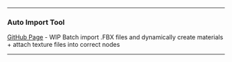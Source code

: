  ---
 ### Auto Import Tool

[GitHub Page](https://github.com/BlakeXYZ/Blender-Tools/tree/main/_auto_import_tool) - WIP Batch import .FBX files and dynamically create materials + attach texture files into correct nodes

---
